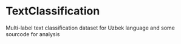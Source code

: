 # TextClassification
Multi-label text classification dataset for Uzbek language and some sourcode for analysis
